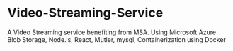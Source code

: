 # Video-Streaming-Service
A Video Streaming service benefiting from MSA. Using Microsoft Azure Blob Storage, Node.js, React, Mutler, mysql, Containerization using Docker
